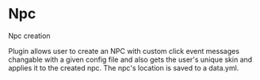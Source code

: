 # Npc
Npc creation

Plugin allows user to create an NPC with custom click event messages changable with a given config file and also 
gets the user's unique skin and applies it to the created npc.
The npc's location is saved to a data.yml.
